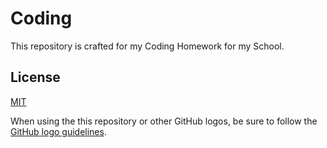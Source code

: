 # Coding

This repository is crafted for my Coding Homework for my School.

## License

[MIT](https://github.com/thundercrypt/coding/blob/main/LICENSE.md)

When using the this repository or other GitHub logos, be sure to follow the [GitHub logo guidelines](https://github.com/logos).
